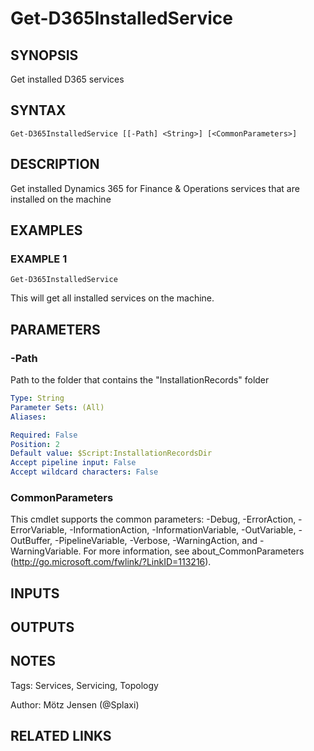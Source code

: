 ﻿---
external help file: d365fo.tools-help.xml
Module Name: d365fo.tools
online version:
schema: 2.0.0
---

# Get-D365InstalledService

## SYNOPSIS
Get installed D365 services

## SYNTAX

```
Get-D365InstalledService [[-Path] <String>] [<CommonParameters>]
```

## DESCRIPTION
Get installed Dynamics 365 for Finance & Operations services that are installed on the machine

## EXAMPLES

### EXAMPLE 1
```
Get-D365InstalledService
```

This will get all installed services on the machine.

## PARAMETERS

### -Path
Path to the folder that contains the "InstallationRecords" folder

```yaml
Type: String
Parameter Sets: (All)
Aliases:

Required: False
Position: 2
Default value: $Script:InstallationRecordsDir
Accept pipeline input: False
Accept wildcard characters: False
```

### CommonParameters
This cmdlet supports the common parameters: -Debug, -ErrorAction, -ErrorVariable, -InformationAction, -InformationVariable, -OutVariable, -OutBuffer, -PipelineVariable, -Verbose, -WarningAction, and -WarningVariable.
For more information, see about_CommonParameters (http://go.microsoft.com/fwlink/?LinkID=113216).

## INPUTS

## OUTPUTS

## NOTES
Tags: Services, Servicing, Topology

Author: Mötz Jensen (@Splaxi)

## RELATED LINKS

